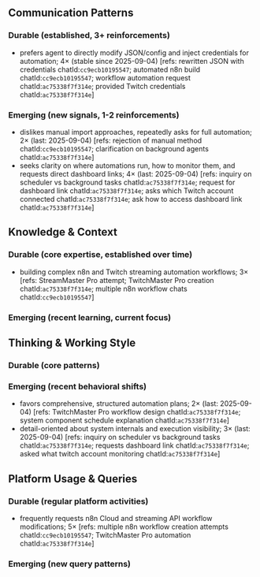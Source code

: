 ## Communication Patterns
### Durable (established, 3+ reinforcements)
- prefers agent to directly modify JSON/config and inject credentials for automation; 4× (stable since 2025-09-04) [refs: rewritten JSON with credentials chatId:`cc9ecb10195547`; automated n8n build chatId:`cc9ecb10195547`; workflow automation request chatId:`ac75338f7f314e`; provided Twitch credentials chatId:`ac75338f7f314e`]

### Emerging (new signals, 1-2 reinforcements)
- dislikes manual import approaches, repeatedly asks for full automation; 2× (last: 2025-09-04) [refs: rejection of manual method chatId:`cc9ecb10195547`; clarification on background agents chatId:`ac75338f7f314e`]
- seeks clarity on where automations run, how to monitor them, and requests direct dashboard links; 4× (last: 2025-09-04) [refs: inquiry on scheduler vs background tasks chatId:`ac75338f7f314e`; request for dashboard link chatId:`ac75338f7f314e`; asks which Twitch account connected chatId:`ac75338f7f314e`; ask how to access dashboard link chatId:`ac75338f7f314e`]

## Knowledge & Context
### Durable (core expertise, established over time)
- building complex n8n and Twitch streaming automation workflows; 3× [refs: StreamMaster Pro attempt; TwitchMaster Pro creation chatId:`ac75338f7f314e`; multiple n8n workflow chats chatId:`cc9ecb10195547`]

### Emerging (recent learning, current focus)

## Thinking & Working Style
### Durable (core patterns)

### Emerging (recent behavioral shifts)
- favors comprehensive, structured automation plans; 2× (last: 2025-09-04) [refs: TwitchMaster Pro workflow design chatId:`ac75338f7f314e`; system component schedule explanation chatId:`ac75338f7f314e`]
- detail-oriented about system internals and execution visibility; 3× (last: 2025-09-04) [refs: inquiry on scheduler vs background tasks chatId:`ac75338f7f314e`; requests dashboard link chatId:`ac75338f7f314e`; asked what twitch account monitoring chatId:`ac75338f7f314e`]

## Platform Usage & Queries
### Durable (regular platform activities)
- frequently requests n8n Cloud and streaming API workflow modifications; 5× [refs: multiple n8n workflow creation attempts chatId:`cc9ecb10195547`; TwitchMaster Pro automation chatId:`ac75338f7f314e`]

### Emerging (new query patterns)
